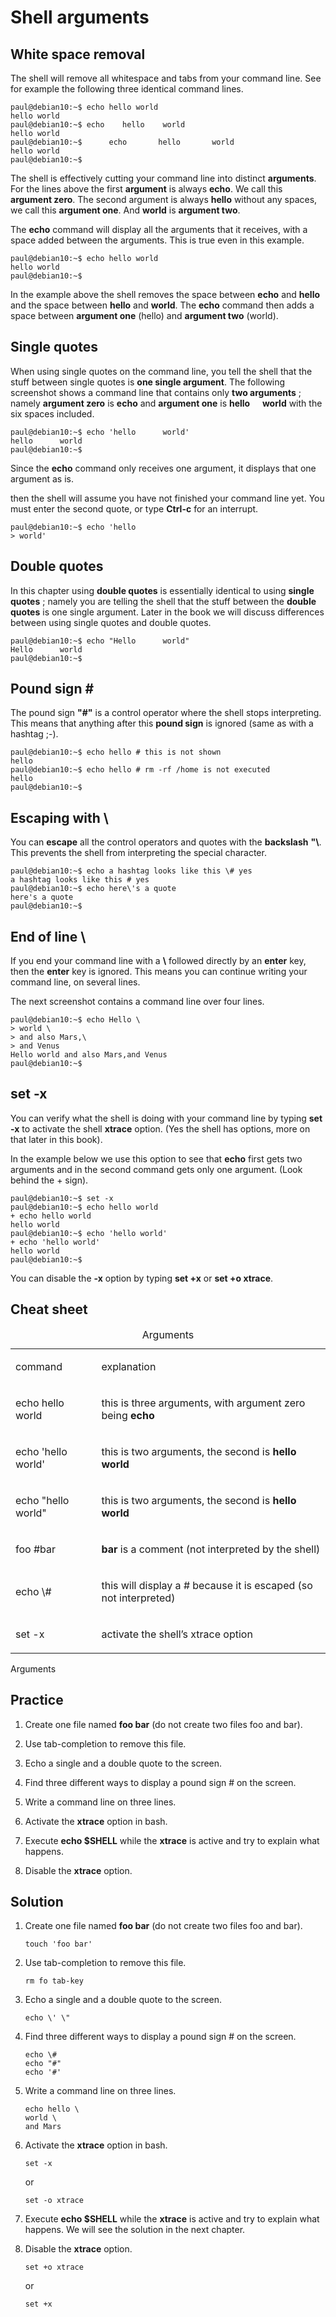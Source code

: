 # Shell arguments

## White space removal


The shell will remove all whitespace and tabs from your command line.
See for example the following three identical command lines.

    paul@debian10:~$ echo hello world
    hello world
    paul@debian10:~$ echo    hello    world
    hello world
    paul@debian10:~$      echo       hello       world
    hello world
    paul@debian10:~$

The shell is effectively cutting your command line into distinct
**arguments**. For the lines above the first **argument** is always
**echo**. We call this **argument zero**. The second argument is always
**hello** without any spaces, we call this **argument one**. And
**world** is **argument two**.

The **echo** command will display all the arguments that it receives,
with a space added between the arguments. This is true even in this
example.

    paul@debian10:~$ echo hello world
    hello world
    paul@debian10:~$

In the example above the shell removes the space between **echo** and
**hello** and the space between **hello** and **world**. The **echo**
command then adds a space between **argument one** (hello) and
**argument two** (world).

## Single quotes


When using single quotes on the command line, you tell the shell that
the stuff between single quotes is **one single argument**. The
following screenshot shows a command line that contains only **two
arguments** ; namely **argument zero** is **echo** and **argument one**
is **hello**     **world** with the six spaces included.

    paul@debian10:~$ echo 'hello      world'
    hello      world
    paul@debian10:~$

Since the **echo** command only receives one argument, it displays that
one argument as is.

then the shell will assume you have not finished your command line yet.
You must enter the second quote, or type **Ctrl-c** for an interrupt.

    paul@debian10:~$ echo 'hello
    > world'

## Double quotes


In this chapter using **double quotes** is essentially identical to
using **single quotes** ; namely you are telling the shell that the
stuff between the **double quotes** is one single argument. Later in the
book we will discuss differences between using single quotes and double
quotes.

    paul@debian10:~$ echo "Hello      world"
    Hello      world
    paul@debian10:~$

## Pound sign \#


The pound sign **"#"** is a control operator where the shell stops
interpreting. This means that anything after this **pound sign** is
ignored (same as with a hashtag ;-).

    paul@debian10:~$ echo hello # this is not shown
    hello
    paul@debian10:~$ echo hello # rm -rf /home is not executed
    hello
    paul@debian10:~$

## Escaping with \\


You can **escape** all the control operators and quotes with the
**backslash** **"\\**. This prevents the shell from interpreting the
special character.

    paul@debian10:~$ echo a hashtag looks like this \# yes
    a hashtag looks like this # yes
    paul@debian10:~$ echo here\'s a quote
    here's a quote
    paul@debian10:~$

## End of line \\

If you end your command line with a **\\** followed directly by an
**enter** key, then the **enter** key is ignored. This means you can
continue writing your command line, on several lines.

The next screenshot contains a command line over four lines.

    paul@debian10:~$ echo Hello \
    > world \
    > and also Mars,\
    > and Venus
    Hello world and also Mars,and Venus
    paul@debian10:~$

## set -x


You can verify what the shell is doing with your command line by typing
**set -x** to activate the shell **xtrace** option. (Yes the shell has
options, more on that later in this book).

In the example below we use this option to see that **echo** first gets
two arguments and in the second command gets only one argument. (Look
behind the + sign).

    paul@debian10:~$ set -x
    paul@debian10:~$ echo hello world
    + echo hello world
    hello world
    paul@debian10:~$ echo 'hello world'
    + echo 'hello world'
    hello world
    paul@debian10:~$

You can disable the **-x** option by typing **set +x** or **set +o
xtrace**.

## Cheat sheet

<table>
<caption>Arguments</caption>
<colgroup>
<col style="width: 27%" />
<col style="width: 72%" />
</colgroup>
<tbody>
<tr class="odd">
<td style="text-align: left;"><p>command</p></td>
<td style="text-align: left;"><p>explanation</p></td>
</tr>
<tr class="even">
<td style="text-align: left;"><p>echo hello world</p></td>
<td style="text-align: left;"><p>this is three arguments, with argument
zero being <strong>echo</strong></p></td>
</tr>
<tr class="odd">
<td style="text-align: left;"><p>echo 'hello world'</p></td>
<td style="text-align: left;"><p>this is two arguments, the second is
<strong>hello world</strong></p></td>
</tr>
<tr class="even">
<td style="text-align: left;"><p>echo "hello world"</p></td>
<td style="text-align: left;"><p>this is two arguments, the second is
<strong>hello world</strong></p></td>
</tr>
<tr class="odd">
<td style="text-align: left;"><p>foo #bar</p></td>
<td style="text-align: left;"><p><strong>bar</strong> is a comment (not
interpreted by the shell)</p></td>
</tr>
<tr class="even">
<td style="text-align: left;"><p>echo \#</p></td>
<td style="text-align: left;"><p>this will display a # because it is
escaped (so not interpreted)</p></td>
</tr>
<tr class="odd">
<td style="text-align: left;"><p>set -x</p></td>
<td style="text-align: left;"><p>activate the shell’s xtrace
option</p></td>
</tr>
</tbody>
</table>

Arguments

## Practice

1.  Create one file named **foo bar** (do not create two files foo and
    bar).

2.  Use tab-completion to remove this file.

3.  Echo a single and a double quote to the screen.

4.  Find three different ways to display a pound sign \# on the screen.

5.  Write a command line on three lines.

6.  Activate the **xtrace** option in bash.

7.  Execute **echo $SHELL** while the **xtrace** is active and try to
    explain what happens.

8.  Disable the **xtrace** option.

## Solution

1.  Create one file named **foo bar** (do not create two files foo and
    bar).

        touch 'foo bar'

2.  Use tab-completion to remove this file.

        rm fo tab-key

3.  Echo a single and a double quote to the screen.

        echo \' \"

4.  Find three different ways to display a pound sign \# on the screen.

        echo \#
        echo "#"
        echo '#'

5.  Write a command line on three lines.

        echo hello \
        world \
        and Mars

6.  Activate the **xtrace** option in bash.

        set -x

    or

        set -o xtrace

7.  Execute **echo $SHELL** while the **xtrace** is active and try to
    explain what happens. We will see the solution in the next chapter.

8.  Disable the **xtrace** option.

        set +o xtrace

    or

        set +x
